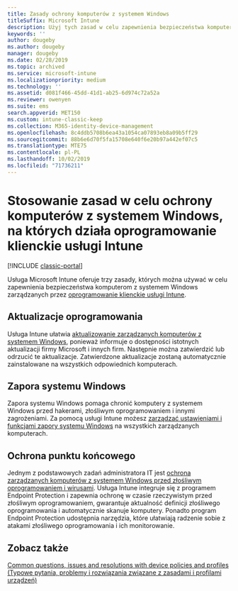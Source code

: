```yaml
---
title: Zasady ochrony komputerów z systemem Windows
titleSuffix: Microsoft Intune
description: Użyj tych zasad w celu zapewnienia bezpieczeństwa komputerom z systemem Windows, gdy są one zarządzane przez oprogramowanie klienckie usługi Intune.
keywords: ''
author: dougeby
ms.author: dougeby
manager: dougeby
ms.date: 02/28/2019
ms.topic: archived
ms.service: microsoft-intune
ms.localizationpriority: medium
ms.technology: ''
ms.assetid: d081f466-45dd-41d1-ab25-6d974c72a52a
ms.reviewer: owenyen
ms.suite: ems
search.appverid: MET150
ms.custom: intune-classic-keep
ms.collection: M365-identity-device-management
ms.openlocfilehash: 8c4ddb5708b6ea43a1054ca07893eb8a09b5ff29
ms.sourcegitcommit: 88b6e6d70f5fa15708e640f6e20b97a442ef07c5
ms.translationtype: MTE75
ms.contentlocale: pl-PL
ms.lasthandoff: 10/02/2019
ms.locfileid: "71736211"
---
```

# <a name="use-policies-to-help-protect-windows-pcs-that-run-the-intune-client-software"></a>Stosowanie zasad w celu ochrony komputerów z systemem Windows, na których działa oprogramowanie klienckie usługi Intune

[!INCLUDE [classic-portal](../../intune-classic/includes/classic-portal.md)]

Usługa Microsoft Intune oferuje trzy zasady, których można używać w celu zapewnienia bezpieczeństwa komputerom z systemem Windows zarządzanych przez [oprogramowanie klienckie usługi Intune](../manage-windows-pcs-with-microsoft-intune.md).


## <a name="software-updates"></a>Aktualizacje oprogramowania

Usługa Intune ułatwia [aktualizowanie zarządzanych komputerów z systemem Windows](../keep-windows-pcs-up-to-date-with-software-updates-in-microsoft-intune.md), ponieważ informuje o dostępności istotnych aktualizacji firmy Microsoft i innych firm. Następnie można zatwierdzić lub odrzucić te aktualizacje. Zatwierdzone aktualizacje zostaną automatycznie zainstalowane na wszystkich odpowiednich komputerach.

## <a name="windows-firewall"></a>Zapora systemu Windows

Zapora systemu Windows pomaga chronić komputery z systemem Windows przed hakerami, złośliwym oprogramowaniem i innymi zagrożeniami. Za pomocą usługi Intune możesz [zarządzać ustawieniami i funkcjami zapory systemu Windows](../help-protect-windows-pcs-using-windows-firewall-policies-in-microsoft-intune.md) na wszystkich zarządzanych komputerach.

## <a name="endpoint-protection"></a>Ochrona punktu końcowego

Jednym z podstawowych zadań administratora IT jest [ochrona zarządzanych komputerów z systemem Windows przed złośliwym oprogramowaniem i wirusami](../help-secure-windows-pcs-with-endpoint-protection-for-microsoft-intune.md). Usługa Intune integruje się z programem Endpoint Protection i zapewnia ochronę w czasie rzeczywistym przed złośliwym oprogramowaniem, gwarantuje aktualność definicji złośliwego oprogramowania i automatycznie skanuje komputery. Ponadto program Endpoint Protection udostępnia narzędzia, które ułatwiają radzenie sobie z atakami złośliwego oprogramowania i ich monitorowanie.

## <a name="see-also"></a>Zobacz także

[Common questions, issues and resolutions with device policies and profiles (Typowe pytania, problemy i rozwiązania związane z zasadami i profilami urządzeń)](../configuration/device-profile-troubleshoot.md)
